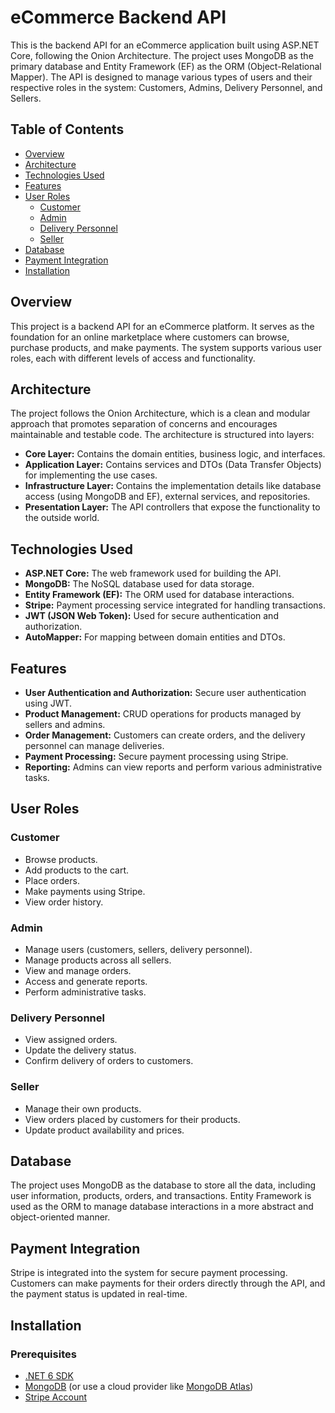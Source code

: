 # eCommerce Backend API

This is the backend API for an eCommerce application built using ASP.NET Core, following the Onion Architecture. The project uses MongoDB as the primary database and Entity Framework (EF) as the ORM (Object-Relational Mapper). The API is designed to manage various types of users and their respective roles in the system: Customers, Admins, Delivery Personnel, and Sellers.

## Table of Contents

- [Overview](#overview)
- [Architecture](#architecture)
- [Technologies Used](#technologies-used)
- [Features](#features)
- [User Roles](#user-roles)
  - [Customer](#customer)
  - [Admin](#admin)
  - [Delivery Personnel](#delivery-personnel)
  - [Seller](#seller)
- [Database](#database)
- [Payment Integration](#payment-integration)
- [Installation](#installation)

## Overview

This project is a backend API for an eCommerce platform. It serves as the foundation for an online marketplace where customers can browse, purchase products, and make payments. The system supports various user roles, each with different levels of access and functionality.

## Architecture

The project follows the Onion Architecture, which is a clean and modular approach that promotes separation of concerns and encourages maintainable and testable code. The architecture is structured into layers:

- **Core Layer:** Contains the domain entities, business logic, and interfaces.
- **Application Layer:** Contains services and DTOs (Data Transfer Objects) for implementing the use cases.
- **Infrastructure Layer:** Contains the implementation details like database access (using MongoDB and EF), external services, and repositories.
- **Presentation Layer:** The API controllers that expose the functionality to the outside world.

## Technologies Used

- **ASP.NET Core:** The web framework used for building the API.
- **MongoDB:** The NoSQL database used for data storage.
- **Entity Framework (EF):** The ORM used for database interactions.
- **Stripe:** Payment processing service integrated for handling transactions.
- **JWT (JSON Web Token):** Used for secure authentication and authorization.
- **AutoMapper:** For mapping between domain entities and DTOs.

## Features

- **User Authentication and Authorization:** Secure user authentication using JWT.
- **Product Management:** CRUD operations for products managed by sellers and admins.
- **Order Management:** Customers can create orders, and the delivery personnel can manage deliveries.
- **Payment Processing:** Secure payment processing using Stripe.
- **Reporting:** Admins can view reports and perform various administrative tasks.

## User Roles

### Customer

- Browse products.
- Add products to the cart.
- Place orders.
- Make payments using Stripe.
- View order history.

### Admin

- Manage users (customers, sellers, delivery personnel).
- Manage products across all sellers.
- View and manage orders.
- Access and generate reports.
- Perform administrative tasks.

### Delivery Personnel

- View assigned orders.
- Update the delivery status.
- Confirm delivery of orders to customers.

### Seller

- Manage their own products.
- View orders placed by customers for their products.
- Update product availability and prices.

## Database

The project uses MongoDB as the database to store all the data, including user information, products, orders, and transactions. Entity Framework is used as the ORM to manage database interactions in a more abstract and object-oriented manner.

## Payment Integration

Stripe is integrated into the system for secure payment processing. Customers can make payments for their orders directly through the API, and the payment status is updated in real-time.

## Installation

### Prerequisites

- [.NET 6 SDK](https://dotnet.microsoft.com/download/dotnet/6.0)
- [MongoDB](https://www.mongodb.com/try/download/community) (or use a cloud provider like [MongoDB Atlas](https://www.mongodb.com/cloud/atlas))
- [Stripe Account](https://stripe.com)
